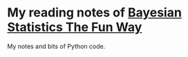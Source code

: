 # My reading notes of [Bayesian Statistics The Fun Way](https://nostarch.com/learnbayes)
My notes and bits of Python code.
